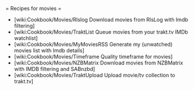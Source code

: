= Recipes for movies =

* [wiki:Cookbook/Movies/Rlslog Download movies from RlsLog with Imdb filtering]
* [wiki:Cookbook/Movies/TraktList Queue movies from your trakt.tv IMDb watchlist]
* [wiki:Cookbook/Movies/MyMoviesRSS Generate my (unwatched) movies list with Imdb details]
* [wiki:Cookbook/Movies/Timeframe Quality timeframe for movies]
* [wiki:Cookbook/Movies/NZBMatrix Download movies from NZBMatrix with IMDB filtering and SABnzbd]
* [wiki:Cookbook/Movies/TraktUpload Upload movie/tv collection to trakt.tv]
